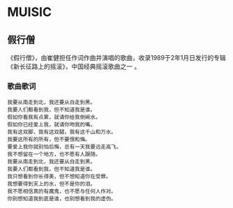 # MUISIC

## 假行僧

《假行僧》，由崔健担任作词作曲并演唱的歌曲，收录1989于2年1月日发行的专辑《新长征路上的摇滚》，中国经典摇滚歌曲之一 。

### 歌曲歌词
    我要从南走到北，我还要从白走到黑。
    我要人们都看到我，但不知道我是谁。
    假如你看我有点累，就请你给我倒碗水。
    假如你已经爱上我，就请你吻我的嘴。
    我有这双脚，我有这双腿，我有这千山和万水。
    我要这所有的所有，但不要恨和悔。
    要爱上我你就别怕后悔，总有一天我要远走高飞。
    我不想留在一个地方，也不愿有人跟随。
    我要从南走到北，我还要从白走到黑。
    我要人们都看到我，但不知道我是谁。
    我只想看到你长得美，但不想知道你在受罪。
    我想要得到天上的水，但不是你的泪。
    我不愿相信真的有魔鬼，也不愿与任何人作对。
    你别想知道我到底是谁，也别想看到我的虚伪。

